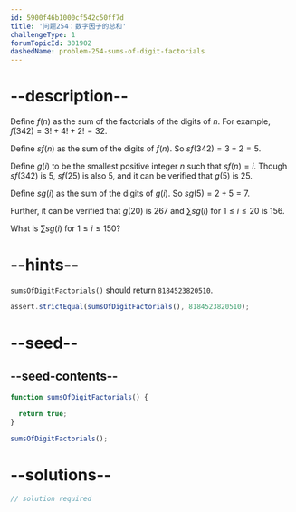 ```yaml
---
id: 5900f46b1000cf542c50ff7d
title: '问题254：数字因子的总和'
challengeType: 1
forumTopicId: 301902
dashedName: problem-254-sums-of-digit-factorials
---
```


# --description--

Define $f(n)$ as the sum of the factorials of the digits of $n$. For example, $f(342) = 3! + 4! + 2! = 32$.

Define $sf(n)$ as the sum of the digits of $f(n)$. So $sf(342) = 3 + 2 = 5$.

Define $g(i)$ to be the smallest positive integer $n$ such that $sf(n) = i$. Though $sf(342)$ is 5, $sf(25)$ is also 5, and it can be verified that $g(5)$ is 25.

Define $sg(i)$ as the sum of the digits of $g(i)$. So $sg(5) = 2 + 5 = 7$.

Further, it can be verified that $g(20)$ is 267 and $\sum sg(i)$ for $1 ≤ i ≤ 20$ is 156.

What is $\sum sg(i)$ for $1 ≤ i ≤ 150$?

# --hints--

`sumsOfDigitFactorials()` should return `8184523820510`.

```js
assert.strictEqual(sumsOfDigitFactorials(), 8184523820510);
```

# --seed--

## --seed-contents--

```js
function sumsOfDigitFactorials() {

  return true;
}

sumsOfDigitFactorials();
```

# --solutions--

```js
// solution required
```

